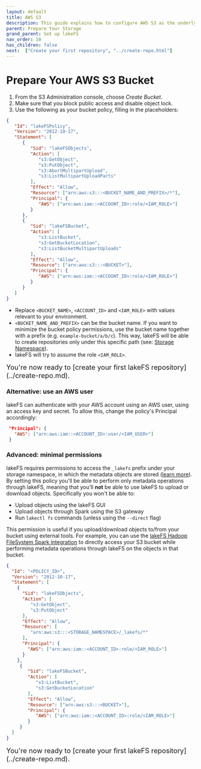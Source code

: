 ```yaml
---
layout: default
title: AWS S3
description: This guide explains how to configure AWS S3 as the underlying storage layer.
parent: Prepare Your Storage
grand_parent: Set up lakeFS
nav_order: 10
has_children: false
next:  ["Create your first repository", "../create-repo.html"]
---
```


# Prepare Your AWS S3 Bucket

1. From the S3 Administration console, choose _Create Bucket_.
2. Make sure that you block public access and disable object lock.
3. Use the following as your bucket policy, filling in the placeholders:

```json
{
   "Id": "lakeFSPolicy",
   "Version": "2012-10-17",
   "Statement": [
      {
         "Sid": "lakeFSObjects",
         "Action": [
            "s3:GetObject",
            "s3:PutObject",
            "s3:AbortMultipartUpload",
            "s3:ListMultipartUploadParts"
         ],
         "Effect": "Allow",
         "Resource": ["arn:aws:s3:::<BUCKET_NAME_AND_PREFIX>/*"],
         "Principal": {
            "AWS": ["arn:aws:iam::<ACCOUNT_ID>:role/<IAM_ROLE>"]
         }
      },
      {
         "Sid": "lakeFSBucket",
         "Action": [
            "s3:ListBucket",
            "s3:GetBucketLocation",
            "s3:ListBucketMultipartUploads"
         ],
         "Effect": "Allow",
         "Resource": ["arn:aws:s3:::<BUCKET>"],
         "Principal": {
            "AWS": ["arn:aws:iam::<ACCOUNT_ID>:role/<IAM_ROLE>"]
         }
      }
   ]
}
```
* Replace `<BUCKET_NAME>`, `<ACCOUNT_ID>` and `<IAM_ROLE>` with values relevant to your environment.
* `<BUCKET_NAME_AND_PREFIX>` can be the bucket name. If you want to minimize the bucket policy permissions, use the bucket name together with a prefix (e.g. `example-bucket/a/b/c`).
   This way, lakeFS will be able to create repositories only under this specific path (see: [Storage Namespace](../../glossary.md#storage-namespace)).
* lakeFS will try to assume the role `<IAM_ROLE>`.

<span style="font-size:1.3em;" class="mt-2">
You're now ready to [create your first lakeFS repository](../create-repo.md).
</span>

### Alternative: use an AWS user

lakeFS can authenticate with your AWS account using an AWS user, using an access key and secret. To allow this, change the policy's Principal accordingly:
```json
 "Principal": {
   "AWS": ["arn:aws:iam::<ACCOUNT_ID>:user/<IAM_USER>"]
 }
```


### Advanced: minimal permissions

lakeFS requires permissions to access the `_lakefs` prefix under your storage namespace, in which the metadata
objects are stored ([learn more](../../understand/versioning-internals.md#constructing-a-consistent-view-of-the-keyspace-ie-a-commit)).  
By setting this policy you'll be able to perform only metadata operations through lakeFS, meaning that you'll **not** be able
to use lakeFS to upload or download objects. Specifically you won't be able to:
* Upload objects using the lakeFS GUI
* Upload objects through Spark using the S3 gateway
* Run `lakectl fs` commands (unless using the `--direct` flag)

This permission is useful if you upload/download objects to/from your bucket using external tools.
For example, you can use the [lakeFS Hadoop FileSystem Spark integration](../../integrations/spark.md#use-the-lakefs-specific-hadoop-filesystem)
to directly access your S3 bucket while performing metadata operations through lakeFS on the objects in that bucket.

```json
{
  "Id": "<POLICY_ID>",
  "Version": "2012-10-17",
  "Statement": [
    {
      "Sid": "lakeFSObjects",
      "Action": [
         "s3:GetObject",
         "s3:PutObject"
      ],
      "Effect": "Allow",
      "Resource": [
         "arn:aws:s3:::<STORAGE_NAMESPACE>/_lakefs/*"
      ],
      "Principal": {
        "AWS": ["arn:aws:iam::<ACCOUNT_ID>:role/<IAM_ROLE>"]
      }
    },
     {
        "Sid": "lakeFSBucket",
        "Action": [
           "s3:ListBucket",
           "s3:GetBucketLocation"
        ],
        "Effect": "Allow",
        "Resource": ["arn:aws:s3:::<BUCKET>"],
        "Principal": {
           "AWS": ["arn:aws:iam::<ACCOUNT_ID>:role/<IAM_ROLE>"]
        }
     }
  ]
}
```

<span style="font-size:1.3em;">
You're now ready to [create your first lakeFS repository](../create-repo.md).
</span>